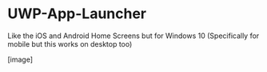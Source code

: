 # UWP-App-Launcher
Like the iOS and Android Home Screens but for Windows 10 (Specifically for mobile but this works on desktop too)

[image] 

